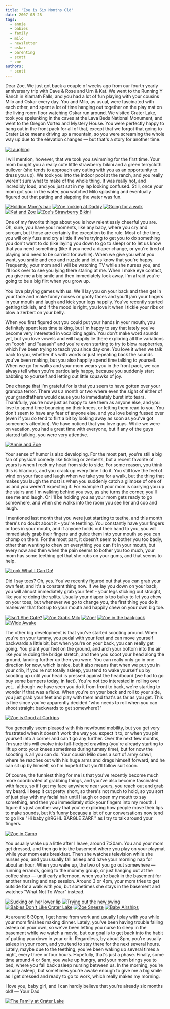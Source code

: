 ```yaml
---
title: 'Zoe is Six Months Old'
date: 2007-08-28
tags:
  - annie
  - babies
  - family
  - milo
  - newsletter
  - oskar
  - parenting
  - scott
  - zoe
authors:
  - scott
---
```


Dear Zoe, We just got back a couple of weeks ago from our fourth yearly anniversary trip with Dave & Rose and Urn & Kat. We went to the Running Y Ranch in Klamath Falls, and you had a lot of fun playing with your cousins Milo and Oskar every day. You and Milo, as usual, were fascinated with each other, and spent a lot of time hanging out together on the play mat on the living room floor watching Oskar run around. We visited Crater Lake, took you spelunking in the caves at the Lava Beds National Monument, and went to the Oregon Vortex and Mystery House. You were perfectly happy to hang out in the front pack for all of that, except that we forgot that going to Crater Lake means driving up a mountain, so you were screaming the whole way up due to the elevation changes — but that's a story for another time.

[![Laughing](/images/1188873500_b3381a6d98.jpg)](http://www.flickr.com/photos/spaceninja/1188873500/)

I will mention, however, that we took you swimming for the first time. Your mom bought you a really cute little strawberry bikini and a green terrycloth pullover (she tends to approach any outing with you as an opportunity to dress you up). We took you into the indoor pool at the ranch, and you really weren't sure what to make of the whole thing. It was really hot, and incredibly loud, and you just sat in my lap looking confused. Still, once your mom got you in the water, you watched Milo splashing and eventually figured out that patting and slapping the water was fun.

[![Holding Mom's hair](/images/1244694936_af60da5ecc_s.jpg)](http://www.flickr.com/photos/spaceninja/1244694936/) [![Zoe looking at Daddy](/images/1178699947_a040eb82f8_s.jpg)](http://www.flickr.com/photos/spaceninja/1178699947/) [![Going for a walk](/images/1233344699_4ab7ff1890_s.jpg)](http://www.flickr.com/photos/spaceninja/1233344699/) [![Kat and Zoe](/images/1179552940_f1b4dc2bb9_s.jpg)](http://www.flickr.com/photos/spaceninja/1179552940/) [![Zoe's Strawberry Bikini](/images/1179449770_99d01fa6c1_s.jpg)](http://www.flickr.com/photos/spaceninja/1179449770/)

One of my favorite things about you is how relentlessly cheerful you are. Oh, sure, you have your moments, like any baby, where you cry and scream, but those are certainly the exception to the rule. Most of the time, you will only fuss and cry a little if we're trying to get you to do something you don't want to do (like laying you down to go to sleep) or to let us know that you need something (like if you need a diaper change, or you're tired of playing and need to be carried for awhile). When we give you what you want, you smile and coo and nuzzle and let us know that you're happy. Frequently, your mom and I will be watching TV while she nurses you, and I'll look over to see you lying there staring at me. When I make eye contact, you give me a big smile and then immediately look away. I'm afraid you're going to be a big flirt when you grow up.

You love playing games with us. We'll lay you on your back and then get in your face and make funny noises or goofy faces and you'll jam your fingers in your mouth and laugh and kick your legs happily. You've recently started getting ticklish, and if the mood is right, you love it when I tickle your ribs or blow a zerbert on your belly.

When you first figured out you could put your hands in your mouth, you definitely spent less time talking, but I'm happy to say that lately you've become very interested in vocalizing again. You don't make word sounds yet, but you love vowels and will happily lie there exploring all the variations on "oooh" and "aaaaah" and you're even starting to try to blow raspberries, which I've been trying to teach you since day one. You love it when we talk back to you, whether it's with words or just repeating back the sounds you've been making, but you also happily spend time talking to yourself. When we go for walks and your mom wears you in the front pack, we can always tell when you're particularly happy, because you suddenly start babbling to yourself and letting out little squawks of joy.

One change that I'm grateful for is that you seem to have gotten over your grandpa terror. There was a month or two where even the sight of either of your grandfathers would cause you to immediately burst into tears. Thankfully, you're now just as happy to see them as anyone else, and you love to spend time bouncing on their knees, or letting them read to you. You don't seem to have any fear of anyone else, and you love being fussed over (even if you do tend to flirt a bit by looking away as soon as you've got someone's attention). We have noticed that you love guys. While we were on vacation, you had a great time with everyone, but if any of the guys started talking, you were very attentive.

[![Annie and Zoe](/images/1178395559_548550d825.jpg)](http://www.flickr.com/photos/spaceninja/1178395559/)

Your sense of humor is also developing. For the most part, you're still a big fan of physical comedy like tickling or zerberts, but a recent favorite of yours is when I rock my head from side to side. For some reason, you think this is hilarious, and you crack up every time I do it. You still love the feel of wind on your face and laugh when we take you for a walk, but the thing that makes you laugh the most is when you suddenly catch a glimpse of one of us and you weren't expecting it. For example if your mom is carrying you up the stairs and I'm walking behind you two, as she turns the corner, you'll see me and laugh. Or I'll be holding you as your mom gets ready to go somewhere, and when she walks into the room you see her and coo and laugh.

I mentioned last month that you were just starting to teethe, and this month there's no doubt about it - you're teething. You constantly have your fingers or toes in your mouth, and if anyone holds out their hand to you, you will immediately grab their fingers and guide them into your mouth so you can chomp on them. For the most part, it doesn't seem to bother you too badly, other than wanting to chew on everything you can fit in your mouth, but every now and then when the pain seems to bother you too much, your mom has some teething gel that she rubs on your gums, and that seems to help.

[![Look What I Can Do!](/images/1188003847_4d3598b77d.jpg)](http://www.flickr.com/photos/spaceninja/1188003847/)

Did I say toes? Oh, yes. You've recently figured out that you can grab your own feet, and it's a constant thing now. If we lay you down on your back, you will almost immediately grab your feet - your legs sticking out straight, like you're doing the splits. Usually your diaper is too bulky to let you chew on your toes, but whenever we go to change you, the first thing you do it maneuver that foot up to your mouth and happily chew on your own big toe.

[![Isn't She Cute?](/images/1179575778_e5fe3f211b_s.jpg)](http://www.flickr.com/photos/spaceninja/1179575778/) [![Zoe Grabs Milo](/images/1179573598_51eef6f3f2_s.jpg)](http://www.flickr.com/photos/spaceninja/1179573598/) [![Zoe!](/images/1179259388_3b7ca1a328_s.jpg)](http://www.flickr.com/photos/spaceninja/1179259388/) [![Zoe in the backpack](/images/1178558373_236254671d_s.jpg)](http://www.flickr.com/photos/spaceninja/1178558373/) [![Wide Awake](/images/1073295358_c6e94f20c9_s.jpg)](http://www.flickr.com/photos/spaceninja/1073295358/)

The other big development is that you've started scooting around. When you're on your tummy, you pedal with your feet and can move yourself backwards a little bit, but when you're on your back, you can really get going. You plant your feet on the ground, and arch your bottom into the air like you're doing the bridge stretch, and then you scoot your head along the ground, landing further up then you were. You can really only go in one direction for now, which is nice, but it also means that when we put you in your crib, if you're not totally asleep, you tend to wake yourself up by scooting up until your head is pressed against the headboard (we had to go buy some bumpers today, in fact). You're not too interested in rolling over yet... although we have seen you do it from front to back, we're starting to wonder if that was a fluke. When you're on your back and roll to your side, you just grab your feet and play with them and that's as far as you get. This is fine since you've apparently decided "who needs to roll when you can shoot straight backwards to get somewhere?"

[![Zoe is Good at Cartrips](/images/1178377725_844e2fd382.jpg)](http://www.flickr.com/photos/spaceninja/1178377725/)

You generally seem pleased with this newfound mobility, but you get very frustrated when it doesn't work the way you expect it to, or when you pin yourself into a corner and can't go any further. Over the next few months, I'm sure this will evolve into full-fledged crawling (you're already starting to lift up onto your knees sometimes during tummy time), but for now the scooting is all you can do. Your cousin Milo does a sort of army crawl, where he reaches out with his huge arms and drags himself forward, and he can sit up by himself, so I'm hopeful that you'll follow suit soon.

Of course, the funniest thing for me is that you've recently become much more coordinated at grabbing things, and you've also become fascinated with faces, so if I get my face anywhere near yours, you reach out and grab my beard. I keep it cut pretty short, so there's not much to hold, so you sort of just play with my facial hair until I laugh or open my mouth to say something, and then you immediately stick your fingers into my mouth. I figure it's just another way that you're exploring how people move their lips to make sounds, but it's funny because a lot of our conversations now tend to go like "Hi baby girRGHL BARGLE ZARF." as I try to talk around your fingers.

[![Zoe in Camo](/images/1179243878_d2335a29f9.jpg)](http://www.flickr.com/photos/spaceninja/1179243878/)

You usually wake up a little after I leave, around 7:30am. You and your mom get dressed, and then go into the basement where you play on your playmat while your mom eats breakfast. Then she watches television while she nurses you, and you usually fall asleep and have your morning nap for about an hour. When you wake up, the two of you go out somewhere — running errands, going to the mommy group, or just hanging out at the coffee shop — until early afternoon, when you're back in the basement for another nursing and nap session. Around 3 or 4pm, your mom tries to get outside for a walk with you, but sometimes she stays in the basement and watches "What Not To Wear" instead.

[![Sucking on her lower lip](/images/1188867686_d333c5beff_s.jpg)](http://www.flickr.com/photos/spaceninja/1188867686/) [![Trying out the new swing](/images/881063562_972bf69ed5_s.jpg)](http://www.flickr.com/photos/spaceninja/881063562/) [![Babies Don't Like Crater Lake](/images/1178638071_1c16f78eab_s.jpg)](http://www.flickr.com/photos/spaceninja/1178638071/) [![Zoe Sneeze](/images/1179240102_c15bdcfba2_s.jpg)](http://www.flickr.com/photos/spaceninja/1179240102/) [![Baby Airships](/images/1178727293_37c367be11_s.jpg)](http://www.flickr.com/photos/spaceninja/1178727293/)

At around 6:30pm, I get home from work and usually I play with you while your mom finishes making dinner. Lately, you've been having trouble falling asleep on your own, so we've been letting you nurse to sleep in the basement while we watch a movie, but our goal is to get back into the habit of putting you down in your crib. Regardless, by about 8pm, you're usually asleep in your room, and you tend to stay there for the next several hours. Lately, maybe due to the teething, you've been waking up several times a night, every three or four hours. Hopefully, that's just a phase. Finally, some time around 4 or 5am, you wake up hungry, and your mom brings you to bed, where you fall back asleep nursing between us. In the morning, you're usually asleep, but sometimes you're awake enough to give me a big smile as I get dressed and ready to go to work, which really makes my morning.

I love you, baby girl, and I can hardly believe that you're already six months old! — Your Dad

[![The Family at Crater Lake](/images/1178636041_8385900ba0.jpg)](http://www.flickr.com/photos/spaceninja/1178636041/)
